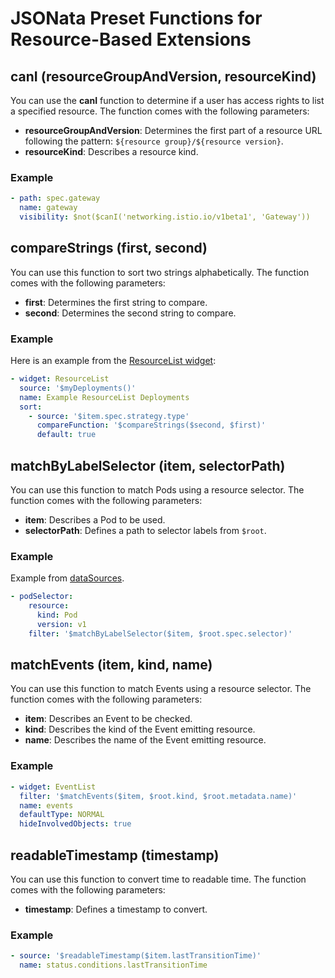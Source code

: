 # JSONata Preset Functions for Resource-Based Extensions

## canI (resourceGroupAndVersion, resourceKind)

You can use the **canI** function to determine if a user has access rights to list a specified resource. The function comes with the following parameters:

- **resourceGroupAndVersion**: Determines the first part of a resource URL following the pattern: `${resource group}/${resource version}`.
- **resourceKind**: Describes a resource kind.

### Example

```yaml
- path: spec.gateway
  name: gateway
  visibility: $not($canI('networking.istio.io/v1beta1', 'Gateway'))
```

## compareStrings (first, second)

You can use this function to sort two strings alphabetically. The function comes with the following parameters:

- **first**: Determines the first string to compare.
- **second**: Determines the second string to compare.

### Example

Here is an example from the [ResourceList widget](./50-list-and-details-widgets.md#resourcelist):

```yaml
- widget: ResourceList
  source: '$myDeployments()'
  name: Example ResourceList Deployments
  sort:
    - source: '$item.spec.strategy.type'
      compareFunction: '$compareStrings($second, $first)'
      default: true
```

## matchByLabelSelector (item, selectorPath)

You can use this function to match Pods using a resource selector. The function comes with the following parameters:

- **item**: Describes a Pod to be used.
- **selectorPath**: Defines a path to selector labels from `$root`.

### Example

Example from [dataSources](90-datasources.md).

```yaml
- podSelector:
    resource:
      kind: Pod
      version: v1
    filter: '$matchByLabelSelector($item, $root.spec.selector)'
```

## matchEvents (item, kind, name)

You can use this function to match Events using a resource selector. The function comes with the following parameters:

- **item**: Describes an Event to be checked.
- **kind**: Describes the kind of the Event emitting resource.
- **name**: Describes the name of the Event emitting resource.

### Example

```yaml
- widget: EventList
  filter: '$matchEvents($item, $root.kind, $root.metadata.name)'
  name: events
  defaultType: NORMAL
  hideInvolvedObjects: true
```

## readableTimestamp (timestamp)

You can use this function to convert time to readable time. The function comes with the following parameters:

- **timestamp**: Defines a timestamp to convert.

### Example

```yaml
- source: '$readableTimestamp($item.lastTransitionTime)'
  name: status.conditions.lastTransitionTime
```
